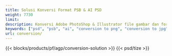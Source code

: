 ```yaml
---
title: Solusi Konversi Format PSB & AI PSD
weight: 7730
limit: 
description: Konversi Adobe PhotoShop & Illustrator file gambar dan format lainnya
keywords: ["psd", "psb", "ai", "conversion to png", "conversion to jpg", "conversion to pdf", "convert to gif", "convert to bmp", "convert to tiff"]
url: conversion/
---
```


{{< blocks/products/pf/agp/conversion-solution >}} 
{{< psd/tize >}}
